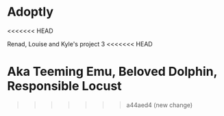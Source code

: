 # Adoptly

<<<<<<< HEAD

Renad, Louise and Kyle's project 3
<<<<<<< HEAD

Aka Teeming Emu, Beloved Dolphin, Responsible Locust
=======
>>>>>>> a44aed4 (new change)
